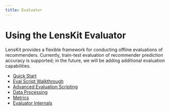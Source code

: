 ```yaml
---
title: Evaluator
---
```


# Using the LensKit Evaluator

LensKit provides a flexible framework for conducting offline evaluations of
recommenders. Currently, train-test evaluation of recommender prediction
accuracy is supported; in the future, we will be adding additional evaluation
capabilities.

-   [Quick Start](quickstart)
-   [Eval Script Walkthrough](walkthrough)
-   [Advanced Evaluation Scripting](advanced-scripting)
-   [Data Processing](data)
-   [Metrics](metrics)
-   [Evaluator Internals](http://github.com/lenskit/lenskit/wiki/EvaluatorInternals)
